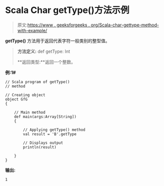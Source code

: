 # Scala Char getType()方法示例

> 原文:[https://www . geeksforgeeks . org/Scala-char-gettype-method-with-example/](https://www.geeksforgeeks.org/scala-char-gettype-method-with-example/)

**getType()** 方法用于返回代表字符一般类别的整型值。

> **方法定义:** def getType: Int
> 
> **返回类型:**返回一个整数。

**例:1#**

```
// Scala program of getType()
// method

// Creating object
object GfG
{ 

    // Main method
    def main(args:Array[String])
    {

        // Applying getType() method 
        val result = 'B'.getType

        // Displays output
        println(result)

    }
} 
```

**输出:**

```
1

```
